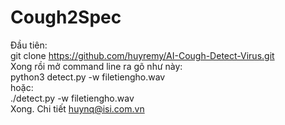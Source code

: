 # Cough2Spec
Đầu tiên:<br> 
git clone https://github.com/huyremy/AI-Cough-Detect-Virus.git <br>
Xong rồi mở command line ra gõ như này:<br>
python3 detect.py -w filetiengho.wav<br>
hoặc:<br>
./detect.py -w filetiengho.wav<br>
Xong. Chi tiết huynq@isi.com.vn                                                                           

